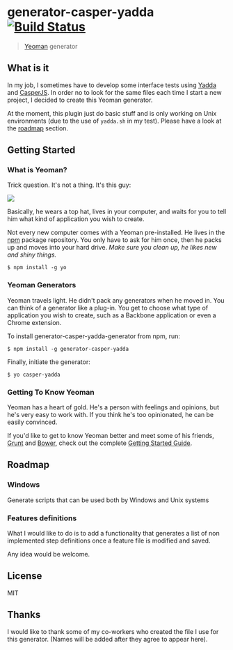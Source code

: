 # generator-casper-yadda [![Build Status](https://secure.travis-ci.org/matthis-d/generator-casper-yadda-generator.png?branch=master)](https://travis-ci.org/matthis-d/generator-casper-yadda-generator)

> [Yeoman](http://yeoman.io) generator

## What is it

In my job, I sometimes have to develop some interface tests using [Yadda](https://github.com/acuminous/yadda) and [CasperJS](http://casperjs.org/).
In order no to look for the same files each time I start a new project, I decided to create this Yeoman generator.

At the moment, this plugin just do basic stuff and is only working on Unix environments (due to the use of ```yadda.sh``` in my test).
Please have a look at the [roadmap](#Roadmap) section.

## Getting Started

### What is Yeoman?

Trick question. It's not a thing. It's this guy:

![](http://i.imgur.com/JHaAlBJ.png)

Basically, he wears a top hat, lives in your computer, and waits for you to tell him what kind of application you wish to create.

Not every new computer comes with a Yeoman pre-installed. He lives in the [npm](https://npmjs.org) package repository. You only have to ask for him once, then he packs up and moves into your hard drive. *Make sure you clean up, he likes new and shiny things.*

```
$ npm install -g yo
```

### Yeoman Generators

Yeoman travels light. He didn't pack any generators when he moved in. You can think of a generator like a plug-in. You get to choose what type of application you wish to create, such as a Backbone application or even a Chrome extension.

To install generator-casper-yadda-generator from npm, run:

```
$ npm install -g generator-casper-yadda
```

Finally, initiate the generator:

```
$ yo casper-yadda
```

### Getting To Know Yeoman

Yeoman has a heart of gold. He's a person with feelings and opinions, but he's very easy to work with. If you think he's too opinionated, he can be easily convinced.

If you'd like to get to know Yeoman better and meet some of his friends, [Grunt](http://gruntjs.com) and [Bower](http://bower.io), check out the complete [Getting Started Guide](https://github.com/yeoman/yeoman/wiki/Getting-Started).

## Roadmap

### Windows

Generate scripts that can be used both by Windows and Unix systems

### Features definitions

What I would like to do is to add a functionality that generates a list of non implemented step definitions once a feature file is modified and saved.

Any idea would be welcome.

## License

MIT

## Thanks

I would like to thank some of my co-workers who created the file I use for this generator.
(Names will be added after they agree to appear here).
